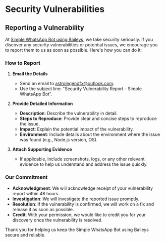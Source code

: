 # Security Vulnerabilities

## Reporting a Vulnerability

At [Simple WhatsApp Bot using Baileys](https://github.com/AstroLegends/Xstro-Bot), we take security seriously. If you discover any security vulnerabilities or potential issues, we encourage you to report them to us as soon as possible. Here's how you can do it:

### How to Report

1. **Email the Details**
   - Send an email to [astrolegendfx@outlook.com](mailto:astrolegendfx@outlook.com).
   - Use the subject line: "Security Vulnerability Report - Simple WhatsApp Bot".

2. **Provide Detailed Information**
   - **Description**: Describe the vulnerability in detail.
   - **Steps to Reproduce**: Provide clear and concise steps to reproduce the issue.
   - **Impact**: Explain the potential impact of the vulnerability.
   - **Environment**: Include details about the environment where the issue was found (e.g., Node.js version, OS).

3. **Attach Supporting Evidence**
   - If applicable, include screenshots, logs, or any other relevant evidence to help us understand and address the issue quickly.

### Our Commitment

- **Acknowledgment**: We will acknowledge receipt of your vulnerability report within 48 hours.
- **Investigation**: We will investigate the reported issue promptly.
- **Resolution**: If the vulnerability is confirmed, we will work on a fix and release it as soon as possible.
- **Credit**: With your permission, we would like to credit you for your discovery once the vulnerability is resolved.

Thank you for helping us keep the Simple WhatsApp Bot using Baileys secure and reliable.

